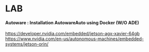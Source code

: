 # LAB
#### Autoware : Installation AutowareAuto using Docker (W/O ADE)



https://developer.nvidia.com/embedded/jetson-agx-xavier-64gb
https://www.nvidia.com/en-us/autonomous-machines/embedded-systems/jetson-orin/
